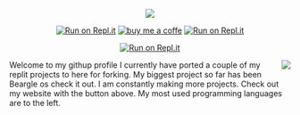 <p align="center">
  <img src="https://user-images.githubusercontent.com/116687416/227753067-bb60e445-a660-4377-9ccf-83637ae57c68.png">
</p>

<p align="center">
  <a href="https://sites.google.com/view/claus"><img src="https://img.shields.io/badge/My-Website-blue?style=for-the-badge&logo=" alt="Run on Repl.it"></a>
  <a href="https://www.buymeacoffee.com/1CLAUS"><img src="https://www.buymeacoffee.com/assets/img/custom_images/orange_img.png" alt="buy me a coffe"></a> 
  <a href="https://www.canva.com/design/DAFeQx3bpLQ/ImO8_gIUn98NGirHIvrTqQ/watch?utm_content=DAFeQx3bpLQ&utm_campaign=designshare&utm_medium=link&utm_source=publishsharelink"><img src="https://img.shields.io/badge/Watch-Trailer-red?style=for-the-badge&logo=" alt="Run on Repl.it"></a>
</p>

<p align="center">
  <a href="https://user-images.githubusercontent.com/116687416/227782657-05170c34-0386-4d8d-b6c5-57460f5f2fab.png"><img src="https://img.shields.io/badge/My-Profile%20Picture-brightgreen" alt="Run on Repl.it"></a>

<div>
  <img align="right" src="https://github-readme-stats.vercel.app/api/top-langs/?username=tacocatCLAUS&hide=&theme=tokyonight">
  <p>Welcome to my githup profile I currently have ported a couple of my replit projects to here for forking.
  My biggest project so far has been Beargle os check it out. I am constantly making more projects. Check out my website with the button above.
  My most used programming languages are to the left.</p>
</div>


